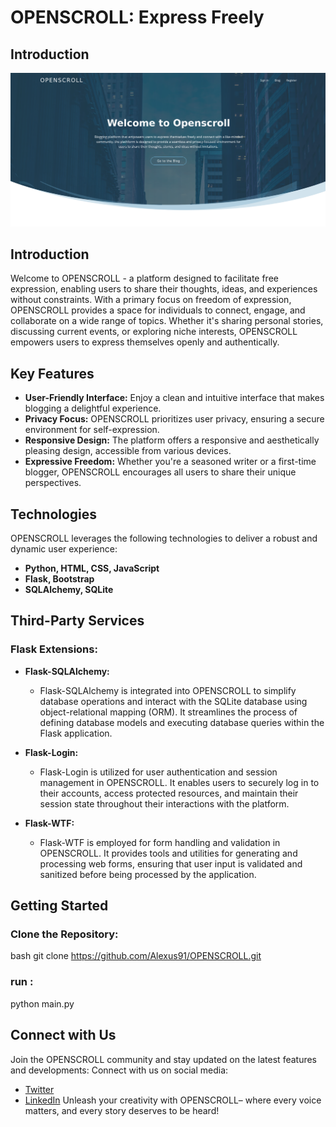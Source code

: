 #  OPENSCROLL: Express Freely
## Introduction
![Landing Page Screenshot](webapp/static/img/Screenshot.png)
## Introduction

Welcome to OPENSCROLL - a platform designed to facilitate free expression, enabling users to share their thoughts, ideas, and experiences without constraints. With a primary focus on freedom of expression, OPENSCROLL provides a space for individuals to connect, engage, and collaborate on a wide range of topics. Whether it's sharing personal stories, discussing current events, or exploring niche interests, OPENSCROLL empowers users to express themselves openly and authentically.

## Key Features

- **User-Friendly Interface:** Enjoy a clean and intuitive interface that makes blogging a delightful experience.
- **Privacy Focus:** OPENSCROLL prioritizes user privacy, ensuring a secure environment for self-expression.
- **Responsive Design:** The platform offers a responsive and aesthetically pleasing design, accessible from various devices.
- **Expressive Freedom:** Whether you're a seasoned writer or a first-time blogger, OPENSCROLL encourages all users to share their unique perspectives.

## Technologies

OPENSCROLL leverages the following technologies to deliver a robust and dynamic user experience:

- **Python, HTML, CSS, JavaScript**
- **Flask, Bootstrap**
- **SQLAlchemy, SQLite**

## Third-Party Services

### Flask Extensions:

- **Flask-SQLAlchemy:**
  - Flask-SQLAlchemy is integrated into OPENSCROLL to simplify database operations and interact with the SQLite database using object-relational mapping (ORM). It streamlines the process of defining database models and executing database queries within the Flask application.

- **Flask-Login:**
  - Flask-Login is utilized for user authentication and session management in OPENSCROLL. It enables users to securely log in to their accounts, access protected resources, and maintain their session state throughout their interactions with the platform.

- **Flask-WTF:**
  - Flask-WTF is employed for form handling and validation in OPENSCROLL. It provides tools and utilities for generating and processing web forms, ensuring that user input is validated and sanitized before being processed by the application.

## Getting Started

### Clone the Repository:

bash
git clone https://github.com/Alexus91/OPENSCROLL.git

### run :
python main.py
## Connect with Us
Join the OPENSCROLL community and stay updated on the latest features and developments:
Connect with us on social media:
- [Twitter](https://twitter.com/kamalfadlll)
- [LinkedIn](https://www.linkedin.com/in/kamal-fadl-602b97191)
Unleash your creativity with OPENSCROLL– where every voice matters, and every story deserves to be heard!
